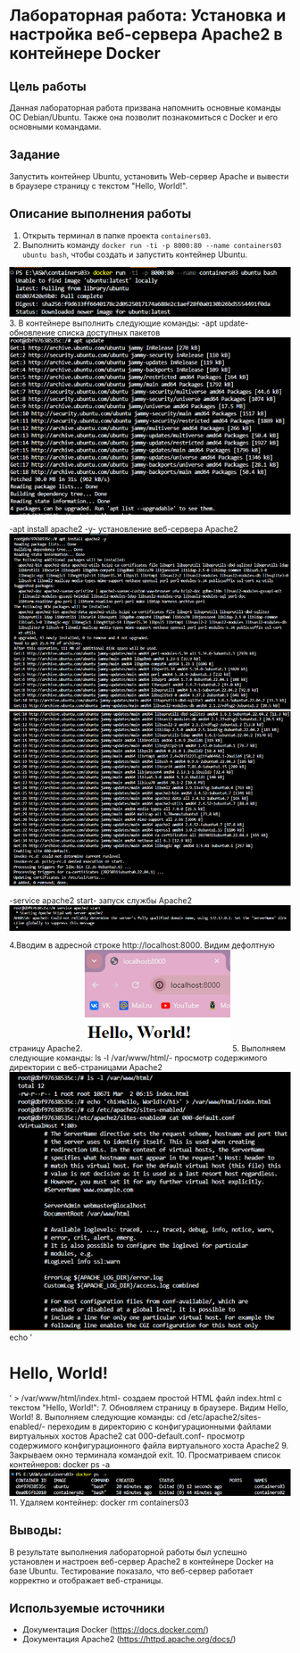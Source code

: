 # Лабораторная работа: Установка и настройка веб-сервера Apache2 в контейнере Docker

## Цель работы
Данная лабораторная работа призвана напомнить основные команды ОС Debian/Ubuntu. Также она позволит познакомиться с Docker и его основными командами.

## Задание
Запустить контейнер Ubuntu, установить Web-сервер Apache и вывести в браузере страницу с текстом "Hello, World!".

## Описание выполнения работы
1. Открыть терминал в папке проекта `containers03`.
2. Выполнить команду `docker run -ti -p 8000:80 --name containers03 ubuntu bash`, чтобы создать и запустить контейнер Ubuntu.
   
![2](./Снимок2.PNG)
3. В контейнере выполнить следующие команды:
-apt update- обновление списка доступных пакетов
![3](./Снимок3.PNG)

-apt install apache2 -y- установление веб-сервера Apache2
![4](./Снимок4.PNG)
![5](./Снимок5.PNG)

-service apache2 start- запуск службы Apache2
![6](./Снимок6.PNG)

4.Вводим в адресной строке http://localhost:8000. Видим дефолтную страницу Apache2.
![1](./Снимок.PNG)
5. Выполняем следующие команды:
ls -l /var/www/html/- просмотр содержимого директории с веб-страницами Apache2
![7](./Снимок7.PNG)
echo '<h1>Hello, World!</h1>' > /var/www/html/index.html- создаем простой HTML файл index.html с текстом "Hello, World!":
7. Обновляем страницу в браузере. Видим Hello, World!
8. Выполняем следующие команды:
cd /etc/apache2/sites-enabled/- переходим в директорию с конфигурационными файлами виртуальных хостов Apache2
cat 000-default.conf- просмотр содержимого конфигурационного файла виртуального хоста Apache2
9. Закрываем окно терминала командой exit.
10. Просматриваем список контейнеров: docker ps -a
![8](./Снимок8.PNG)
11. Удаляем контейнер: docker rm containers03

## Выводы:
В результате выполнения лабораторной работы был успешно установлен и настроен веб-сервер Apache2 в контейнере Docker на базе Ubuntu. Тестирование показало, что веб-сервер работает корректно и отображает веб-страницы.

## Используемые источники
- Документация Docker (https://docs.docker.com/)
- Документация Apache2 (https://httpd.apache.org/docs/)

